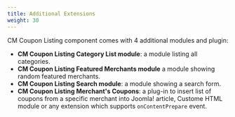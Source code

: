 ```yaml
---
title: Additional Extensions
weight: 30
---
```


CM Coupon Listing component comes with 4 additional modules and plugin:

* **CM Coupon Listing Category List module**: a module listing all categories.
* **CM Coupon Listing Featured Merchants module** a module showing random featured merchants.
* **CM Coupon Listing Search module**: a module showing a search form.
* **CM Coupon Listing Merchant's Coupons**: a plug-in to insert list of coupons from a specific merchant into Joomla! article, Custome HTML module or any extension which supports `onContentPrepare` event.
